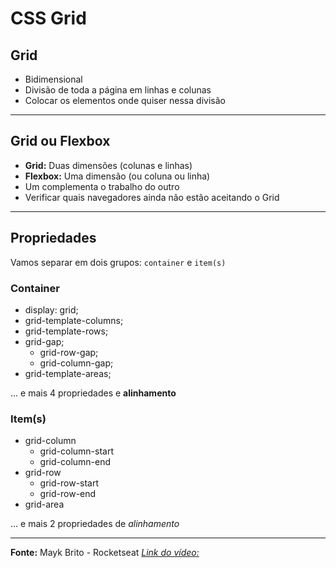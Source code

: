 # CSS Grid

## Grid

- Bidimensional
- Divisão de toda a página em linhas e colunas
- Colocar os elementos onde quiser nessa divisão

---


## Grid ou Flexbox

- **Grid:** Duas dimensões (colunas e linhas)
- **Flexbox:** Uma dimensão (ou coluna ou linha)
- Um complementa o trabalho do outro
- Verificar quais navegadores ainda não estão aceitando o Grid

---


## Propriedades

Vamos separar em dois grupos:
`container` e `item(s)`


### Container

- display: grid;
- grid-template-columns;
- grid-template-rows;
- grid-gap;
  - grid-row-gap;
  - grid-column-gap;
- grid-template-areas;


... e mais 4 propriedades e **alinhamento**


### Item(s)

- grid-column
  - grid-column-start
  - grid-column-end
- grid-row
  - grid-row-start
  - grid-row-end
- grid-area

... e mais 2 propriedades de *alinhamento*


---


**Fonte:** Mayk Brito - Rocketseat
[*Link do vídeo:*](https://youtu.be/HN1UjzRSdBk)
